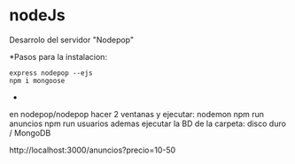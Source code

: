 # nodeJs

Desarrolo del servidor "Nodepop"

*Pasos para la instalacion:
	
	express nodepop --ejs
	npm i mongoose 

*
en nodepop/nodepop hacer 2 ventanas y ejecutar:
 nodemon
 npm run anuncios
 npm run usuarios
 ademas ejecutar la BD de la carpeta:
 disco duro / MongoDB

 http://localhost:3000/anuncios?precio=10-50